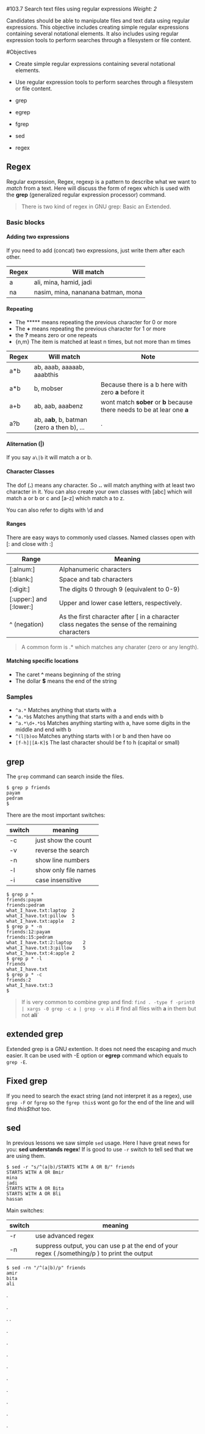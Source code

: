 #103.7 Search text files using regular expressions
*Weight: 2*

Candidates should be able to manipulate files and text data using regular expressions. This objective includes creating simple regular expressions containing several notational elements. It also includes using regular expression tools to perform searches through a filesystem or file content.

#Objectives

- Create simple regular expressions containing several notational elements.
- Use regular expression tools to perform searches through a filesystem or file content.


- grep
- egrep
- fgrep
- sed
- regex

## Regex
Regular expression, Regex, regexp is a pattern to describe what we want to *match* from a text. Here will discuss the form of regex which is used with the **grep** (generalized regular expression processor) command.

> There is two kind of regex in GNU grep: Basic an Extended. 

### Basic blocks
#### Adding two expressions
If you need to add (concat) two expressions, just write them after each other. 

|Regex|Will match|
|---|---|
|a|ali, mina, hamid, jadi|
|na|nasim, mina, nananana batman, mona|

#### Repeating
- The ***** means repeating the previous character for 0 or more
- The **+** means repeating the previous character for 1 or more
- the **?** means zero or one repeats
- {n,m}  The item is matched at least n times, but not more than m times

|Regex|Will match|Note|
|---|---|---|
|a*b|ab, aaab, aaaaab, aaabthis||
|a*b|b, mobser|Because there is a b here with zero **a** before it|
|a+b|ab, aab, aaabenz|wont match **sober** or **b** because there needs to be at lear one **a**|
|a?b|ab, a**ab**, b, batman (zero a then b), ...|.|

#### Aliternation (\|)
If you say `a\|b` it will match a or b.

#### Character Classes
The dof (**.**) means any character. So **..** will match anything with at least two character in it. You can also create your own classes with [abc] which will match a or b or c and [a-z] which match a to z.

You can also refer to digits with \d and 
#### Ranges
There are easy ways to  commonly used classes. Named classes open with [: and close with :] 

|Range|Meaning|
|---|---|
|[:alnum:]|Alphanumeric characters|
|[:blank:]|Space and tab characters|
|[:digit:]|The digits 0 through 9 (equivalent to 0-9)|
|[:upper:] and [:lower:]|Upper and lower case letters, respectively.|
|^ (negation)|As the first character after [ in a character class negates the sense of the remaining characters|

> A common form is .* which matches any charater (zero or any length). 

#### Matching specific locations
- The caret **^** means beginning of the string
- The dollar **$** means the end of the string

### Samples
- `^a.*` Matches anything that starts with a
- `^a.*b$` Matches anything that starts with a and ends with b
- `^a.*\d+.*b$` Matches anything starting with a, have some digits in the middle and end with b
- `^(l|b)oo` Matches anything starts with l or b and then have oo
- `[f-h]|[A-K]$` The last character should be f to h (capital or small)


## grep
The `grep` command can search inside the files. 

````
$ grep p friends 
payam
pedram
$ 
````

There are the most important switches:

|switch|meaning|
|---|---|
|-c|just show the count|
|-v|reverse the search|
|-n|show line numbers|
|-l|show only file names|
|-i|case insensitive|

````
$ grep p *
friends:payam
friends:pedram
what_I_have.txt:laptop	2
what_I_have.txt:pillow	5
what_I_have.txt:apple	2
$ grep p * -n
friends:12:payam
friends:15:pedram
what_I_have.txt:2:laptop	2
what_I_have.txt:3:pillow	5
what_I_have.txt:4:apple	2
$ grep p * -l
friends
what_I_have.txt
$ grep p * -c
friends:2
what_I_have.txt:3
$ 
````

> If is very common to combine grep and find: `find . -type f -print0 | xargs -0 grep -c a | grep -v ali` # find all files with **a** in them but not **ali**`

## extended grep
Extended grep is a GNU extention. It does not need the escaping and much easier. It can be used with -E option or **egrep** command which equals to `grep -E`.

## Fixed grep
If you need to search the exact string (and not interpret it as a regex), use `grep -F` or `fgrep` so the `fgrep this$` wont go for the end of the line and will find *this$that* too.

## sed
In previous lessons we saw simple `sed` usage. Here I have great news for you: **sed understands regex**! If is good to use `-r` switch to tell sed that we are using them. 

````
$ sed -r "s/^(a|b)/STARTS WITH A OR B/" friends 
STARTS WITH A OR Bmir
mina
jadi
STARTS WITH A OR Bita
STARTS WITH A OR Bli
hassan
````

Main switches:

|switch|meaning|
|---|---|
|-r|use advanced regex|
|-n|suppress output, you can use p at the end of your regex ( /something/p ) to print the output|

````
$ sed -rn "/^(a|b)/p" friends 
amir
bita
ali
````

.

.

.
.

.

.

.

.

.

.


.

.

.